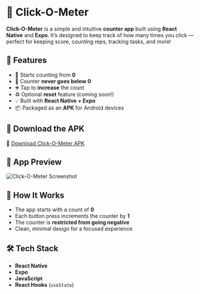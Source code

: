 # 📱 Click-O-Meter

**Click-O-Meter** is a simple and intuitive **counter app** built using **React Native** and **Expo**. It’s designed to keep track of how many times you click — perfect for keeping score, counting reps, tracking tasks, and more!
## 🚀 Features

- 🔢 Starts counting from **0**
- 🚫 Counter **never goes below 0**
- ➕ Tap to **increase** the count
- ♻️ Optional **reset** feature (coming soon!)
- 💡 Built with **React Native + Expo**
- 📦 Packaged as an **APK** for Android devices


## 📲 Download the APK

🔗 [Download Click-O-Meter APK](https://xxx.com)  

## 📸 App Preview

![Click-O-Meter Screenshot](./screenshot.png)



## 🧠 How It Works

- The app starts with a count of **0**
- Each button press increments the counter by **1**
- The counter is **restricted from going negative**
- Clean, minimal design for a focused experience


## 🛠️ Tech Stack

- **React Native**
- **Expo**
- **JavaScript**
- **React Hooks** (`useState`)

